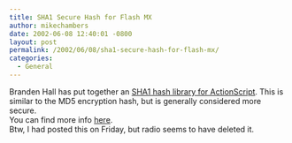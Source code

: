 ```yaml
---
title: SHA1 Secure Hash for Flash MX
author: mikechambers
date: 2002-06-08 12:40:01 -0800
layout: post
permalink: /2002/06/08/sha1-secure-hash-for-flash-mx/
categories:
  - General
---
```



Branden Hall has put together an [SHA1 hash library for ActionScript][1]. This is similar to the MD5 encryption hash, but is generally considered more secure.  
You can find more info [here][1].  
Btw, I had posted this on Friday, but radio seems to have deleted it.

 [1]: http://www.waxpraxis.org/archives/000035.html#000035